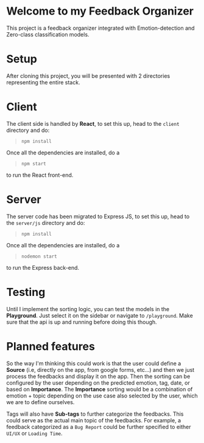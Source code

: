 # Welcome to my **Feedback Organizer**
This project is a feedback organizer integrated with Emotion-detection and Zero-class classification models.

# Setup
After cloning this project, you will be presented with 2 directories representing the entire stack.

# Client 
The client side is handled by **React**, to set this up, head to the `client` directory and do:
> `npm install`

Once all the dependencies are installed, do a
> `npm start`

to run the React front-end.

# Server
The server code has been migrated to Express JS, to set this up, head to the  `server/js` directory and do:
> `npm install`

Once all the dependencies are installed, do a
> `nodemon start`

to run the Express back-end.

# Testing
Until I implement the sorting logic, you can test the models in the **Playground**. Just select it on the sidebar or navigate to `/playground`.
Make sure that the api is up and running before doing this though.

# Planned features
So the way I'm thinking this could work is that the user could define a **Source** (i.e, directly on the app, from google forms, etc...) and then we just process the feedbacks and display it on the app. 
Then the sorting can be configured by the user depending on the predicted emotion, tag, date, or based on **Importance**. The **Importance** sorting would be a combination of emotion + topic depending on the use case also selected by the user, which we are to define ourselves.

Tags will also have **Sub-tags** to further categorize the feedbacks. This could serve as the actual main topic of the feedbacks. For example, a feedback categorized as a `Bug Report` could be further specified to either `UI/UX` or `Loading Time`.

